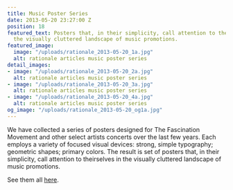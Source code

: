 ```yaml
---
title: Music Poster Series
date: 2013-05-20 23:27:00 Z
position: 18
featured_text: Posters that, in their simplicity, call attention to theirselves in
  the visually cluttered landscape of music promotions.
featured_image:
  image: "/uploads/rationale_2013-05-20_1a.jpg"
  alt: rationale articles music poster series
detail_images:
- image: "/uploads/rationale_2013-05-20_2a.jpg"
  alt: rationale articles music poster series
- image: "/uploads/rationale_2013-05-20_3a.jpg"
  alt: rationale articles music poster series
- image: "/uploads/rationale_2013-05-20_4a.jpg"
  alt: rationale articles music poster series
og_image: "/uploads/rationale_2013-05-20_og1a.jpg"
---
```


We have collected a series of posters designed for The Fascination Movement and other select artists concerts over the last few years. Each employs a variety of focused visual devices: strong, simple typography; geometric shapes; primary colors. The result is set of posters that, in their simplicity, call attention to theirselves in the visually cluttered landscape of music promotions.

See them all [here](https://rationale-design.com/our-work/music/).